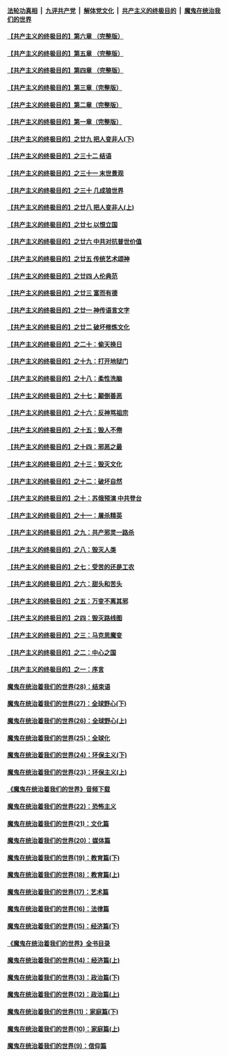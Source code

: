 

####  [法轮功真相](../../../../basic/blob/master/README.md?t=06222331) &nbsp;|&nbsp; [九评共产党](../../../../9ping.md/blob/master/README.md?t=06222331) &nbsp;|&nbsp; [解体党文化](../../../../jtdwh.md/blob/master/README.md?t=06222331)  &nbsp;|&nbsp; [共产主义的终极目的](../../../../gczydzjmd.md/blob/master/README.md?t=06222331) &nbsp;|&nbsp; [魔鬼在统治我们的世界](../../../../mgztzwmdsj.md/blob/master/README.md?t=06222331) 

#### [【共产主义的终极目的】第六章 （完整版）](../pages/nsc422/n11428913.md?t=06222331) 

#### [【共产主义的终极目的】第五章 （完整版）](../pages/nsc422/n11428912.md?t=06222331) 

#### [【共产主义的终极目的】第四章 （完整版）](../pages/nsc422/n11428907.md?t=06222331) 

#### [【共产主义的终极目的】第三章（完整版）](../pages/nsc422/n11428848.md?t=06222331) 

#### [【共产主义的终极目的】第二章（完整版）](../pages/nsc422/n11428831.md?t=06222331) 

#### [【共产主义的终极目的】第一章（完整版）](../pages/nsc422/n11417651.md?t=06222331) 

#### [【共产主义的终极目的】之廿九 把人变非人(下)](../pages/nsc422/n11344140.md?t=06222331) 

#### [【共产主义的终极目的】之三十二 结语](../pages/nsc422/n11360535.md?t=06222331) 

#### [【共产主义的终极目的】之三十一 末世景观](../pages/nsc422/n11351129.md?t=06222331) 

#### [【共产主义的终极目的】之三十 几成狼世界](../pages/nsc422/n11348280.md?t=06222331) 

#### [【共产主义的终极目的】之廿八 把人变非人(上)](../pages/nsc422/n11340492.md?t=06222331) 

#### [【共产主义的终极目的】之廿七 以恨立国](../pages/nsc422/n11336944.md?t=06222331) 

#### [【共产主义的终极目的】之廿六 中共对抗普世价值](../pages/nsc422/n11324785.md?t=06222331) 

#### [【共产主义的终极目的】之廿五 传统艺术颂神](../pages/nsc422/n11296396.md?t=06222331) 

#### [【共产主义的终极目的】之廿四 人伦典范](../pages/nsc422/n11296397.md?t=06222331) 

#### [【共产主义的终极目的】之廿三 富而有德](../pages/nsc422/n11283598.md?t=06222331) 

#### [【共产主义的终极目的】之廿一 神传语言文字](../pages/nsc422/n11263265.md?t=06222331) 

#### [【共产主义的终极目的】之廿二 破坏修炼文化](../pages/nsc422/n11245728.md?t=06222331) 

#### [【共产主义的终极目的】之二十：偷天换日](../pages/nsc422/n11238846.md?t=06222331) 

#### [【共产主义的终极目的】之十九：打开地狱门](../pages/nsc422/n11206376.md?t=06222331) 

#### [【共产主义的终极目的】之十八：柔性洗脑](../pages/nsc422/n11199994.md?t=06222331) 

#### [【共产主义的终极目的】之十七：颠倒善恶](../pages/nsc422/n11179782.md?t=06222331) 

#### [【共产主义的终极目的】之十六：反神骂祖宗](../pages/nsc422/n11166798.md?t=06222331) 

#### [【共产主义的终极目的】之十五：毁人不倦](../pages/nsc422/n11166792.md?t=06222331) 

#### [【共产主义的终极目的】之十四：邪恶之最](../pages/nsc422/n11150249.md?t=06222331) 

#### [【共产主义的终极目的】之十三：毁灭文化](../pages/nsc422/n11135227.md?t=06222331) 

#### [【共产主义的终极目的】之十二：破坏自然](../pages/nsc422/n11135214.md?t=06222331) 

#### [【共产主义的终极目的】之十：苏俄预演 中共登台](../pages/nsc422/n11118424.md?t=06222331) 

#### [【共产主义的终极目的】之十一：屠杀精英](../pages/nsc422/n11118442.md?t=06222331) 

#### [【共产主义的终极目的】之九：共产邪灵一路杀](../pages/nsc422/n11114139.md?t=06222331) 

#### [【共产主义的终极目的】之八：毁灭人类](../pages/nsc422/n11108503.md?t=06222331) 

#### [【共产主义的终极目的】之七：受苦的还是工农](../pages/nsc422/n11101809.md?t=06222331) 

#### [【共产主义的终极目的】之六：甜头和苦头](../pages/nsc422/n11096971.md?t=06222331) 

#### [【共产主义的终极目的】之五：万变不离其邪](../pages/nsc422/n11091285.md?t=06222331) 

#### [【共产主义的终极目的】之四：毁灭路线图](../pages/nsc422/n11086284.md?t=06222331) 

#### [【共产主义的终极目的】之三：马克思魔变](../pages/nsc422/n11061941.md?t=06222331) 

#### [【共产主义的终极目的】之二：中心之国](../pages/nsc422/n11047728.md?t=06222331) 

#### [【共产主义的终极目的】之一：序言](../pages/nsc422/n11086077.md?t=06222331) 

#### [魔鬼在统治着我们的世界(28)：结束语](../pages/nsc422/n10936246.md?t=06222331) 

#### [魔鬼在统治着我们的世界(27)：全球野心(下)](../pages/nsc422/n10928319.md?t=06222331) 

#### [魔鬼在统治着我们的世界(26)：全球野心(上)](../pages/nsc422/n10900318.md?t=06222331) 

#### [魔鬼在统治着我们的世界(25)：全球化](../pages/nsc422/n10788205.md?t=06222331) 

#### [魔鬼在统治着我们的世界(24)：环保主义(下)](../pages/nsc422/n10695307.md?t=06222331) 

#### [魔鬼在统治着我们的世界(23)：环保主义(上)](../pages/nsc422/n10688613.md?t=06222331) 

#### [《魔鬼在统治着我们的世界》音频下载](../pages/nsc422/n10635553.md?t=06222331) 

#### [魔鬼在统治着我们的世界(22)：恐怖主义](../pages/nsc422/n10614727.md?t=06222331) 

#### [魔鬼在统治着我们的世界(21)：文化篇](../pages/nsc422/n10597706.md?t=06222331) 

#### [魔鬼在统治着我们的世界(20)：媒体篇](../pages/nsc422/n10586579.md?t=06222331) 

#### [魔鬼在统治着我们的世界(19)：教育篇(下)](../pages/nsc422/n10564808.md?t=06222331) 

#### [魔鬼在统治着我们的世界(18)：教育篇(上)](../pages/nsc422/n10526970.md?t=06222331) 

#### [魔鬼在统治着我们的世界(17)：艺术篇](../pages/nsc422/n10499093.md?t=06222331) 

#### [魔鬼在统治着我们的世界(16)：法律篇](../pages/nsc422/n10485969.md?t=06222331) 

#### [魔鬼在统治着我们的世界(15)：经济篇(下)](../pages/nsc422/n10469975.md?t=06222331) 

#### [《魔鬼在统治着我们的世界》全书目录](../pages/nsc422/n10464261.md?t=06222331) 

#### [魔鬼在统治着我们的世界(14)：经济篇(上)](../pages/nsc422/n10457370.md?t=06222331) 

#### [魔鬼在统治着我们的世界(13)：政治篇(下)](../pages/nsc422/n10448270.md?t=06222331) 

#### [魔鬼在统治着我们的世界(12)：政治篇(上)](../pages/nsc422/n10444576.md?t=06222331) 

#### [魔鬼在统治着我们的世界(11)：家庭篇(下)](../pages/nsc422/n10440961.md?t=06222331) 

#### [魔鬼在统治着我们的世界(10)：家庭篇(上)](../pages/nsc422/n10435448.md?t=06222331) 

#### [魔鬼在统治着我们的世界(9)：信仰篇](../pages/nsc422/n10432159.md?t=06222331) 

